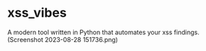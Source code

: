 # xss_vibes
A modern tool written in Python that automates your xss findings.
(Screenshot 2023-08-28 151736.png)
